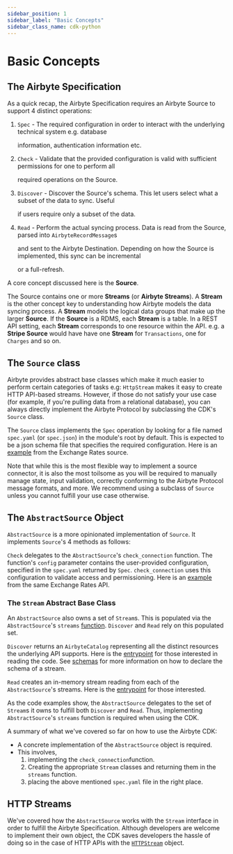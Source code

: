 ```yaml
---
sidebar_position: 1
sidebar_label: "Basic Concepts"
sidebar_class_name: cdk-python
---
```


# Basic Concepts

## The Airbyte Specification

As a quick recap, the Airbyte Specification requires an Airbyte Source to support 4 distinct operations:

1. `Spec` - The required configuration in order to interact with the underlying technical system e.g. database

   information, authentication information etc.

2. `Check` - Validate that the provided configuration is valid with sufficient permissions for one to perform all

   required operations on the Source.

3. `Discover` - Discover the Source's schema. This let users select what a subset of the data to sync. Useful

   if users require only a subset of the data.

4. `Read` - Perform the actual syncing process. Data is read from the Source, parsed into `AirbyteRecordMessage`s

   and sent to the Airbyte Destination. Depending on how the Source is implemented, this sync can be incremental

   or a full-refresh.

A core concept discussed here is the **Source**.

The Source contains one or more **Streams** \(or **Airbyte Streams**\). A **Stream** is the other concept key to understanding how Airbyte models the data syncing process. A **Stream** models the logical data groups that make up the larger **Source**. If the **Source** is a RDMS, each **Stream** is a table. In a REST API setting, each **Stream** corresponds to one resource within the API. e.g. a **Stripe Source** would have have one **Stream** for `Transactions`, one for `Charges` and so on.

## The `Source` class

Airbyte provides abstract base classes which make it much easier to perform certain categories of tasks e.g: `HttpStream` makes it easy to create HTTP API-based streams. However, if those do not satisfy your use case \(for example, if you're pulling data from a relational database\), you can always directly implement the Airbyte Protocol by subclassing the CDK's `Source` class.

The `Source` class implements the `Spec` operation by looking for a file named `spec.yaml` (or `spec.json`) in the module's root by default. This is expected to be a json schema file that specifies the required configuration. Here is an [example](https://github.com/airbytehq/airbyte/blob/master/airbyte-integrations/connectors/source-exchange-rates/source_exchange_rates/spec.yaml) from the Exchange Rates source.

Note that while this is the most flexible way to implement a source connector, it is also the most toilsome as you will be required to manually manage state, input validation, correctly conforming to the Airbyte Protocol message formats, and more. We recommend using a subclass of `Source` unless you cannot fulfill your use case otherwise.

## The `AbstractSource` Object

`AbstractSource` is a more opinionated implementation of `Source`. It implements `Source`'s 4 methods as follows:

`Check` delegates to the `AbstractSource`'s `check_connection` function. The function's `config` parameter contains the user-provided configuration, specified in the `spec.yaml` returned by `Spec`. `check_connection` uses this configuration to validate access and permissioning. Here is an [example](https://github.com/airbytehq/airbyte/blob/master/airbyte-integrations/connectors/source-exchange-rates/source_exchange_rates/source.py#L90) from the same Exchange Rates API.

### The `Stream` Abstract Base Class

An `AbstractSource` also owns a set of `Stream`s. This is populated via the `AbstractSource`'s `streams` [function](https://github.com/airbytehq/airbyte/blob/master/airbyte-cdk/python/airbyte_cdk/sources/abstract_source.py#L63). `Discover` and `Read` rely on this populated set.

`Discover` returns an `AirbyteCatalog` representing all the distinct resources the underlying API supports. Here is the [entrypoint](https://github.com/airbytehq/airbyte/blob/master/airbyte-cdk/python/airbyte_cdk/sources/abstract_source.py#L74) for those interested in reading the code. See [schemas](https://github.com/airbytehq/airbyte/tree/21116cad97f744f936e503f9af5a59ed3ac59c38/docs/contributing-to-airbyte/python/concepts/schemas.md) for more information on how to declare the schema of a stream.

`Read` creates an in-memory stream reading from each of the `AbstractSource`'s streams. Here is the [entrypoint](https://github.com/airbytehq/airbyte/blob/master/airbyte-cdk/python/airbyte_cdk/sources/abstract_source.py#L90) for those interested.

As the code examples show, the `AbstractSource` delegates to the set of `Stream`s it owns to fulfill both `Discover` and `Read`. Thus, implementing `AbstractSource`'s `streams` function is required when using the CDK.

A summary of what we've covered so far on how to use the Airbyte CDK:

* A concrete implementation of the `AbstractSource` object is required.
* This involves,
  1. implementing the `check_connection`function.
  2. Creating the appropriate `Stream` classes and returning them in the `streams` function.
  3. placing the above mentioned `spec.yaml` file in the right place.

## HTTP Streams

We've covered how the `AbstractSource` works with the `Stream` interface in order to fulfill the Airbyte Specification. Although developers are welcome to implement their own object, the CDK saves developers the hassle of doing so in the case of HTTP APIs with the [`HTTPStream`](http-streams.md) object.

